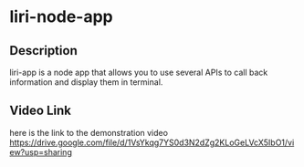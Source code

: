 # liri-node-app
## Description
liri-app is a node app that allows you to use several APIs to call back information and display them in terminal. 
## Video Link
here is the link to the demonstration video
https://drive.google.com/file/d/1VsYkqg7YS0d3N2dZg2KLoGeLVcX5IbO1/view?usp=sharing
